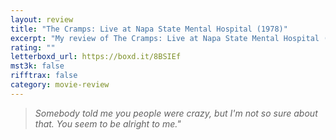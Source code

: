 ```yaml
---
layout: review
title: "The Cramps: Live at Napa State Mental Hospital (1978)"
excerpt: "My review of The Cramps: Live at Napa State Mental Hospital (1978)"
rating: ""
letterboxd_url: https://boxd.it/8BSIEf
mst3k: false
rifftrax: false
category: movie-review
---
```


<blockquote><i>Somebody told me you people were crazy, but I'm not so sure about that. You seem to be alright to me."
